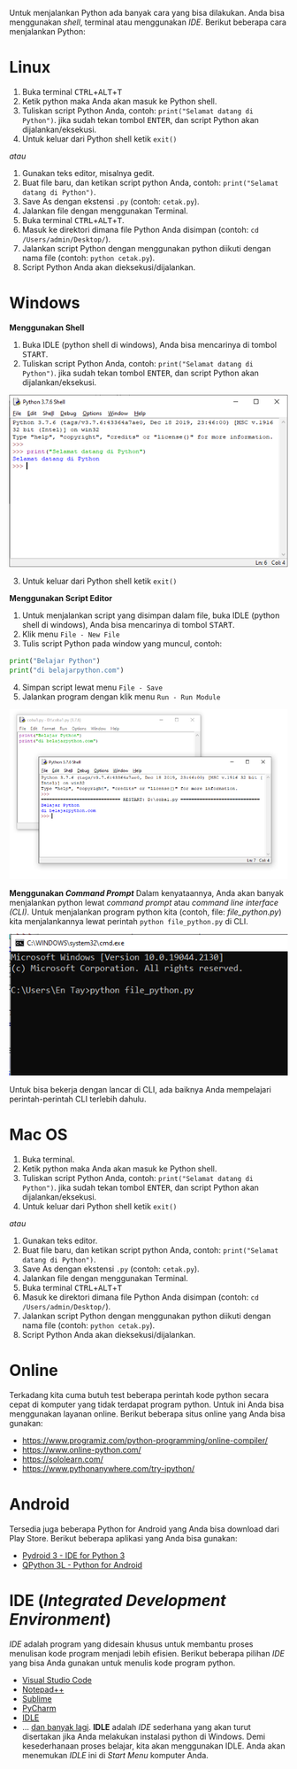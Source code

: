 Untuk menjalankan Python ada banyak cara yang bisa dilakukan. Anda bisa menggunakan *shell*, terminal atau menggunakan _IDE_. Berikut beberapa cara menjalankan Python:

# Linux
1. Buka terminal <kbd>CTRL</kbd>+<kbd>ALT</kbd>+<kbd>T</kbd>
2. Ketik python maka Anda akan masuk ke Python shell. 
3. Tuliskan script Python Anda, contoh: `print("Selamat datang di Python")`. jika sudah tekan tombol <kbd>ENTER</kbd>, dan script Python akan dijalankan/eksekusi.
4. Untuk keluar dari Python shell ketik `exit()`

*atau*

1. Gunakan teks editor, misalnya gedit.
2. Buat file baru, dan ketikan script python Anda, contoh: `print("Selamat datang di Python")`.
3. Save As dengan ekstensi `.py` (contoh: `cetak.py`).
4. Jalankan file dengan menggunakan Terminal.
5. Buka terminal <kbd>CTRL</kbd>+<kbd>ALT</kbd>+<kbd>T</kbd>.
6. Masuk ke direktori dimana file Python Anda disimpan (contoh: `cd /Users/admin/Desktop/`).
7. Jalankan script Python dengan menggunakan python diikuti dengan nama file (contoh: `python cetak.py`).
8. Script Python Anda akan dieksekusi/dijalankan.

# Windows
**Menggunakan Shell**
1. Buka IDLE (python shell di windows), Anda bisa mencarinya di tombol <kbd>START</kbd>.
2. Tuliskan script Python Anda, contoh: `print("Selamat datang di Python")`. jika sudah tekan tombol <kbd>ENTER</kbd>, dan script Python akan dijalankan/eksekusi.

![Python Shell Windows](images/menjalankan-python-windows.png)

3. Untuk keluar dari Python shell ketik `exit()`

**Menggunakan Script Editor**
1. Untuk menjalankan script yang disimpan dalam file, buka IDLE (python shell di windows), Anda bisa mencarinya di tombol <kbd>START</kbd>.
2. Klik menu `File - New File`
3. Tulis script Python pada window yang muncul, contoh:

```python
print("Belajar Python")
print("di belajarpython.com")
```

4. Simpan script lewat menu `File - Save`
5. Jalankan program dengan klik menu `Run - Run Module`

![Python Editor Windows](images/menjalankan-python-windows-editor.png)

**Menggunakan _Command Prompt_**
Dalam kenyataannya, Anda akan banyak menjalankan python lewat _command prompt_ atau _command line interface (CLI)_. Untuk menjalankan program python kita (contoh, file: _file_python.py_) kita menjalankannya lewat perintah `python file_python.py` di CLI.

![](images/python-cmd.png)

Untuk bisa bekerja dengan lancar di CLI, ada baiknya Anda mempelajari perintah-perintah CLI terlebih dahulu.

# Mac OS
1. Buka terminal.
2. Ketik python maka Anda akan masuk ke Python shell. 
3. Tuliskan script Python Anda, contoh: `print("Selamat datang di Python")`. jika sudah tekan tombol <kbd>ENTER</kbd>, dan script Python akan dijalankan/eksekusi.
4. Untuk keluar dari Python shell ketik `exit()`

*atau*

1. Gunakan teks editor.
2. Buat file baru, dan ketikan script python Anda, contoh: `print("Selamat datang di Python")`.
3. Save As dengan ekstensi `.py` (contoh: `cetak.py`).
4. Jalankan file dengan menggunakan Terminal.
5. Buka terminal <kbd>CTRL</kbd>+<kbd>ALT</kbd>+<kbd>T</kbd>
6. Masuk ke direktori dimana file Python Anda disimpan (contoh: `cd /Users/admin/Desktop/`).
7. Jalankan script Python dengan menggunakan python diikuti dengan nama file (contoh: `python cetak.py`).
8. Script Python Anda akan dieksekusi/dijalankan.

# Online
Terkadang kita cuma butuh test beberapa perintah kode python secara cepat di komputer yang tidak terdapat program python. Untuk ini Anda bisa menggunakan layanan online. Berikut beberapa situs online yang Anda bisa gunakan:
* https://www.programiz.com/python-programming/online-compiler/
* https://www.online-python.com/
* https://sololearn.com/
* https://www.pythonanywhere.com/try-ipython/

# Android
Tersedia juga beberapa Python for Android yang Anda bisa download dari Play Store. Berikut beberapa aplikasi yang Anda bisa gunakan:
* [Pydroid 3 - IDE for Python 3](https://play.google.com/store/apps/details?id=ru.iiec.pydroid3)
* [QPython 3L - Python for Android](https://play.google.com/store/apps/details?id=org.qpython.qpy3)

# IDE (_Integrated Development Environment_)
_IDE_ adalah program yang didesain khusus untuk membantu proses menulisan kode program menjadi lebih efisien. Berikut beberapa pilihan _IDE_ yang bisa Anda gunakan untuk menulis kode program python.
* [Visual Studio Code](https://code.visualstudio.com/)
* [Notepad++](https://notepad-plus-plus.org/downloads/)
* [Sublime](https://www.sublimetext.com/)
* [PyCharm](https://www.jetbrains.com/pycharm/)
* [IDLE](https://docs.python.org/3/library/idle.html)
* ... [dan banyak lagi](https://en.wikipedia.org/wiki/List_of_Python_software#Integrated_Development_Environments_(IDEs)_for_Python).
**IDLE** adalah _IDE_ sederhana yang akan turut disertakan jika Anda melakukan instalasi python di Windows. Demi kesederhanaan proses belajar, kita akan menggunakan IDLE. Anda akan menemukan _IDLE_ ini di _Start Menu_ komputer Anda.
